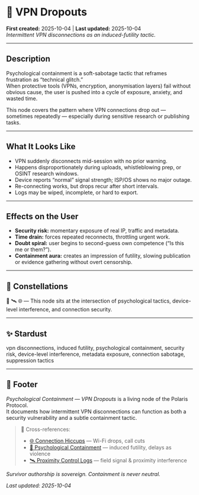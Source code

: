 # 👾 VPN Dropouts  

**First created:** 2025-10-04 | **Last updated:** 2025-10-04  
*Intermittent VPN disconnections as an induced-futility tactic.*

---

## **Description**  

Psychological containment is a soft-sabotage tactic that reframes frustration as “technical glitch.”  
When protective tools (VPNs, encryption, anonymisation layers) fail without obvious cause, the user is pushed into a cycle of exposure, anxiety, and wasted time.  

This node covers the pattern where VPN connections drop out — sometimes repeatedly — especially during sensitive research or publishing tasks.  

---

## **What It Looks Like**  

- VPN suddenly disconnects mid-session with no prior warning.  
- Happens disproportionately during uploads, whistleblowing prep, or OSINT research windows.  
- Device reports “normal” signal strength; ISP/OS shows no major outage.  
- Re-connecting works, but drops recur after short intervals.  
- Logs may be wiped, incomplete, or hard to export.  

---

## **Effects on the User**  

- **Security risk:** momentary exposure of real IP, traffic and metadata.  
- **Time drain:** forces repeated reconnects, throttling urgent work.  
- **Doubt spiral:** user begins to second-guess own competence (“Is this me or them?”).  
- **Containment aura:** creates an impression of futility, slowing publication or evidence gathering without overt censorship.  

---

## 🌌 Constellations  

🧠 🛰️ 🌐 — This node sits at the intersection of psychological tactics, device-level interference, and connection security.

---

## ✨ Stardust  

vpn disconnections, induced futility, psychological containment, security risk, device-level interference, metadata exposure, connection sabotage, suppression tactics

---

## 🏮 Footer  

*Psychological Containment — VPN Dropouts* is a living node of the Polaris Protocol.  
It documents how intermittent VPN disconnections can function as both a security vulnerability and a subtle containment tactic.  

> 📡 Cross-references:  
> - [🌐 Connection Hiccups](../../../🩻_Weirdness_Screening/🌐_Connection_Hiccups/README.md) — Wi-Fi drops, call cuts  
> - [🧠 Psychological Containment](./README.md) — induced futility, delays as violence  
> - [🛰️ Proximity Control Logs](../../Suppression_Layers/🛰️_Proximity_Control_Logs/README.md) — field signal & proximity interference  

*Survivor authorship is sovereign. Containment is never neutral.*  

_Last updated: 2025-10-04_

